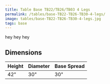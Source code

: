 ```yaml
---
title: Table Base TB22/TB26/TB03 4 Legs
permalink: /tables/base-TB22-TB26-TB30-4-legs/
image: tables/base-TB22-TB26-TB30-4-legs.jpg
tags: base
---
```


hey hey hey


## Dimensions

Height | Diameter | Base Spread
-------|----------|------------
42"    | 30"      | 30"